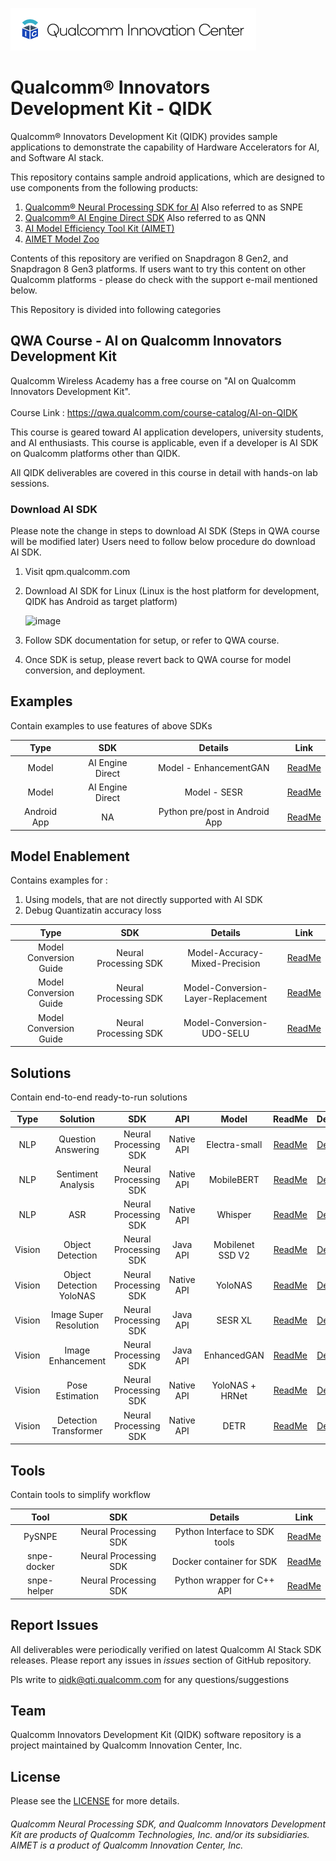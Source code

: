 ![Screenshot](./images/logo-quic-on@h68.png)

# Qualcomm® Innovators Development Kit - QIDK

Qualcomm® Innovators Development Kit (QIDK) provides sample applications to demonstrate the capability of Hardware Accelerators for AI, and Software AI stack.

This repository contains sample android applications, which are designed to use components from the following products:

1. [Qualcomm® Neural Processing SDK for AI](https://developer.qualcomm.com/software/qualcomm-neural-processing-sdk)
   Also referred to as SNPE
2. [Qualcomm® AI Engine Direct SDK](https://developer.qualcomm.com/software/qualcomm-ai-engine-direct-sdk)
   Also referred to as QNN
3. [AI Model Efficiency Tool Kit (AIMET)](https://github.com/quic/aimet)
4. [AIMET Model Zoo](https://github.com/quic/aimet-model-zoo)

Contents of this repository are verified on Snapdragon 8 Gen2, and Snapdragon 8 Gen3 platforms. 
If users want to try this content on other Qualcomm platforms - please do check with the support e-mail mentioned below. 

This Repository is divided into following categories

## QWA Course - AI on Qualcomm Innovators Development Kit 

Qualcomm Wireless Academy has a free course on "AI on Qualcomm Innovators Development Kit".<br><br>
Course Link : https://qwa.qualcomm.com/course-catalog/AI-on-QIDK

This course is geared toward AI application developers, university students, and AI enthusiasts.
This course is applicable, even if a developer is AI SDK on Qualcomm platforms other than QIDK. 

All QIDK deliverables are covered in this course in detail with hands-on lab sessions. 

### Download AI SDK 

Please note the change in steps to download AI SDK (Steps in QWA course will be modified later)
Users need to follow below procedure do download AI SDK. 

1. Visit qpm.qualcomm.com
2. Download AI SDK for Linux (Linux is the host platform for development, QIDK has Android as target platform)

   ![image](https://github.com/user-attachments/assets/dbea8590-1af4-496b-8332-81d1f5640401)


4. Follow SDK documentation for setup, or refer to QWA course.
5. Once SDK is setup, please revert back to QWA course for model conversion, and deployment. 

## Examples

Contain examples to use features of above SDKs

|   Type    | SDK   |   Details   |   Link |
|  :---:    |    :---:   |    :---:  |   :---:  |
|  Model    | AI Engine Direct |  Model - EnhancementGAN | [ReadMe](./Examples/QNN-Model-Example-EnhancementGAN/README.md) |
|  Model    | AI Engine Direct  |  Model - SESR | [ReadMe](./Examples/QNN-Model-Example-SESR/README.md) |
| Android App | NA | Python pre/post in Android App | [ReadMe](./Examples/Python-ASR-wav2vec2/README.md) |

## Model Enablement

Contains examples for : 

1. Using models, that are not directly supported with AI SDK
2. Debug Quantizatin accuracy loss

|   Type    | SDK   |   Details   |   Link |
|  :---:    |    :---:   |    :---:  |   :---:  |
| Model Conversion Guide | Neural Processing SDK | Model-Accuracy-Mixed-Precision | [ReadMe](./Model-Enablement/Model-Accuracy-Mixed-Precision/README.md)|
| Model Conversion Guide | Neural Processing SDK | Model-Conversion-Layer-Replacement | [ReadMe](./Model-Enablement/Model-Conversion-Layer-Replacement/README.md)|
| Model Conversion Guide | Neural Processing SDK | Model-Conversion-UDO-SELU | [ReadMe](./Model-Enablement/Model-Conversion-UDO-SELU/README.md)|

## Solutions

Contain end-to-end ready-to-run solutions

|   Type     | Solution   |   SDK   |   API   | Model   |   ReadMe |  Demo   |
|  :---:     |    :---:   |    :---:  |    :---:  |    :---:  |   :---:  |  :---:  |
|  NLP       | Question Answering       |  Neural Processing SDK | Native API | Electra-small     |  [ReadMe](./Solutions/NLPSolution1-QuestionAnswering/README.md) |   [Demo](./Solutions/NLPSolution1-QuestionAnswering/README.md#qa-app-workflow)   |
|  NLP       | Sentiment Analysis       |  Neural Processing SDK | Native API | MobileBERT     |  [ReadMe](./Solutions/NLPSolution2-SentimentAnalysis/README.md)  |   [Demo](./Solutions/NLPSolution2-SentimentAnalysis/README.md#sa-app-workflow)   |
|  NLP       | ASR  | Neural Processing SDK | Native API | Whisper | [ReadMe](./Solutions/NLPSolution3-AutomaticSpeechRecognition-Whisper/README.md) | [Demo](./Solutions/NLPSolution3-AutomaticSpeechRecognition-Whisper/README.md#Result) |                   
|  Vision    | Object Detection       |  Neural Processing SDK |   Java API  | Mobilenet SSD V2    | [ReadMe](./Solutions/VisionSolution1-ObjectDetection/README.md) |   [Demo](./Solutions/VisionSolution1-ObjectDetection/demo/ObjectDetection-Demo.gif)   |
|  Vision    | Object Detection YoloNAS | Neural Processing SDK | Native API | YoloNAS| [ReadMe](./Solutions/VisionSolution1-ObjectDetection-YoloNas/README.md)| [Demo](./Solutions/VisionSolution1-ObjectDetection-YoloNas/demo/ObjectDetectYoloNAS.gif)|
|  Vision    | Image Super Resolution       |Neural Processing SDK |   Java API | SESR XL    | [ReadMe](./Solutions/VisionSolution2-ImageSuperResolution/README.md) |   [Demo](./Solutions/VisionSolution2-ImageSuperResolution/demo/VisionSolution2-ImageSuperResolution.gif)   |
|  Vision    | Image Enhancement       |Neural Processing SDK |  Java API | EnhancedGAN    | [ReadMe](./Solutions/VisionSolution3-ImageEnhancement/README.md)  |   [Demo](./Solutions/VisionSolution3-ImageEnhancement/demo/VisionSolution3-ImageEnhancement.gif)   |
|  Vision    | Pose Estimation |Neural Processing SDK| Native API|YoloNAS + HRNet| [ReadMe](./Solutions/VisionSolution4-PoseEstimation/README.md)|[Demo](./Solutions/VisionSolution4-PoseEstimation/demo/PoseDetectionYoloNas.gif)|
|  Vision    | Detection Transformer | Neural Processing SDK | Native API | DETR | [ReadMe](./Solutions/VisionSolution1-ObjectDetection-DETR/README.md) | [Demo](./Solutions/VisionSolution1-ObjectDetection-DETR/demo/ObjectDetectDETR.avi)|

## Tools

Contain tools to simplify workflow

|   Tool    | SDK   |   Details   |   Link |
|  :---:    |    :---:   |    :---:  |   :---:  |
|  PySNPE   | Neural Processing SDK  |  Python Interface to SDK tools | [ReadMe](./Tools/pysnpe_utils/README.md) |
|  snpe-docker    | Neural Processing SDK  |  Docker container for SDK | [ReadMe](./Tools/snpe-docker/README.md) |
|  snpe-helper    | Neural Processing SDK  |  Python wrapper for C++ API | [ReadMe](./Tools/snpe-helper/README.md) |

## Report Issues

All deliverables were periodically verified on latest Qualcomm AI Stack SDK releases. 
Please report any issues in _issues_ section of GitHub repository. 

Pls write to qidk@qti.qualcomm.com for any questions/suggestions

## Team

Qualcomm Innovators Development Kit (QIDK) software repository is a project maintained by Qualcomm Innovation Center, Inc.

## License 

Please see the [LICENSE](LICENSE) for more details.

###### *Qualcomm Neural Processing SDK, and Qualcomm Innovators Development Kit are products of Qualcomm Technologies, Inc. and/or its subsidiaries. AIMET is a product of Qualcomm Innovation Center, Inc.*
